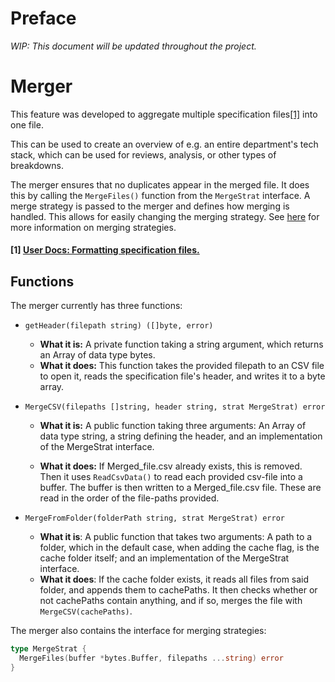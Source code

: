 # Preface

*WIP: This document will be updated throughout the project.*

# Merger

This feature was developed to aggregate multiple specification files[[1]](#1-user-docs--formatting-specification-files) into one file.

This can be used to create an overview of e.g. an entire department's tech stack, which can be used for reviews, analysis, or other types of breakdowns.

The merger ensures that no duplicates appear in the merged file. It does this by calling the `MergeFiles()` function from the `MergeStrat` interface. A merge strategy is passed to the merger and defines how merging is handled. This allows for easily changing the merging strategy. See [here](./merger_strategies.md) for more information on merging strategies.

#### [1] [User Docs: Formatting specification files.](../user_docs/spec_file_format.md)

## Functions

The merger currently has three functions:

* `getHeader(filepath string) ([]byte, error)`
  * **What it is:** A private function taking a string argument, which returns an Array of data type bytes.
  * **What it does:** This function takes the provided filepath to an CSV file to open it, reads the specification file's header, and writes it to a byte array.

* `MergeCSV(filepaths []string, header string, strat MergeStrat) error`
  * **What it is:** A public function taking three arguments: An Array of data type string, a string defining the header, and an implementation of the MergeStrat interface.

  * **What it does:** If Merged_file.csv already exists, this is removed. Then it uses `ReadCsvData()` to read each provided csv-file into a buffer. The buffer is then written to a Merged_file.csv file. These are read in the order of the file-paths provided.
  
* `MergeFromFolder(folderPath string, strat MergeStrat) error`
  * **What it is**: A public function that takes two arguments: A path to a folder, which in the default case, when adding the cache flag, is the cache folder itself; and an implementation of the MergeStrat interface.
  * **What it does**: If the cache folder exists, it reads all files from said folder, and appends them to cachePaths. It then checks whether or not cachePaths contain anything, and if so, merges the file with `MergeCSV(cachePaths)`.

The merger also contains the interface for merging strategies:


```Go
type MergeStrat {
  MergeFiles(buffer *bytes.Buffer, filepaths ...string) error
}
```